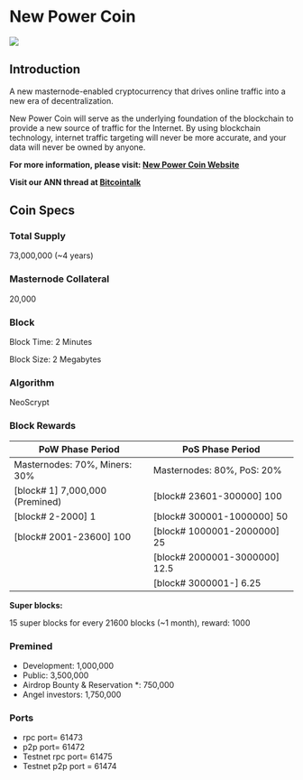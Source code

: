 # New Power Coin

![](http://npw.live/images/logo-white2x.png)

## Introduction

A new masternode-enabled cryptocurrency that drives online traffic into a new era of decentralization.

New Power Coin will serve as the underlying foundation of the blockchain to provide a new source of traffic for the Internet. By using blockchain technology, internet traffic targeting will never be more accurate, and your data will never be owned by anyone.

**For more information, please visit: [New Power Coin Website](http://npw.live)**

**Visit our ANN thread at [Bitcointalk](https://bitcointalk.org/index.php?topic=3905211.0)**

## Coin Specs

### Total Supply

73,000,000 (~4 years)

### Masternode Collateral

20,000

### Block

Block Time: 2 Minutes

Block Size: 2 Megabytes

### Algorithm

NeoScrypt

### Block Rewards

| **PoW Phase Period**        | **PoS Phase Period**  |
| --------   | -----  |
| Masternodes: 70%, Miners: 30%      | Masternodes: 80%, PoS: 20%   |
| [block# 1] 7,000,000  (Premined)     |[block# 23601-300000] 100   |
| [block# 2-2000] 1    |[block# 300001-1000000] 50|
| [block# 2001-23600] 100 |[block# 1000001-2000000] 25 |
| |[block# 2000001-3000000] 12.5 |
| |[block# 3000001-] 6.25|


**Super blocks:**

15 super blocks for every 21600 blocks (~1 month), reward: 1000

### Premined

+ Development: 1,000,000
+ Public: 3,500,000
+ Airdrop Bounty & Reservation *: 750,000
+ Angel investors: 1,750,000

### Ports

+ rpc port= 61473
+ p2p port= 61472
+ Testnet rpc port= 61475
+ Testnet p2p port = 61474

